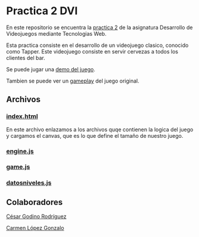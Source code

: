 # Practica 2 DVI

En este repositorio se encuentra la [practica 2](https://github.com/calope03/Practica2DVI/blob/master/practica2.pdf) de la asignatura Desarrollo de Videojuegos mediante Tecnologias Web.

Esta practica consiste en el desarrollo de un videojuego clasico, conocido como Tapper. Este videojuego consiste en servir cervezas a todos los clientes del bar.

Se puede jugar una [demo del juego](http://obiot.github.io/miniTapper/). 

Tambien se puede ver un [gameplay](https://www.youtube.com/watch?v=u17mTefrodo) del juego original.

## Archivos

### [index.html](https://github.com/calope03/Practica2DVI/blob/master/index.html)

En este archivo enlazamos a los archivos quqe contienen la logica del juego y cargamos el canvas, que es lo que define el tamaño de nuestro juego.

### [engine.js](https://github.com/calope03/Practica2DVI/blob/master/src/engine.js)

### [game.js](https://github.com/calope03/Practica2DVI/blob/master/src/game.js)

### [datosniveles.js](https://github.com/calope03/Practica2DVI/blob/master/src/datosniveles.js)

## Colaboradores

[César Godino Rodríguez](https://github.com/cloudgrey)

[Carmen López Gonzalo](https://github.com/calope03)
